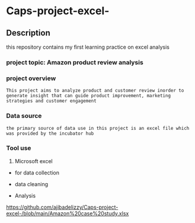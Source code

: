 # Caps-project-excel-
## Description 
this repository contains my first learning practice on excel analysis 

### project topic: Amazon product review analysis 

### project overview 
    This project aims to analyze product and customer review inorder to generate insight that can guide product improvement, marketing strategies and customer engagement 
    
### Data source 
    the primary source of data use in this project is an excel file which was provided by the incubator hub
    
### Tool use
1. Microsoft excel 
 
 - for data collection 
 
 - data cleaning 
 
 - Analysis


 https://github.com/ajibadelizzy/Caps-project-excel-/blob/main/Amazon%20case%20study.xlsx
    
